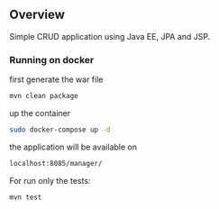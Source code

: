 ## Overview

Simple CRUD application using Java EE, JPA and JSP.

### Running on docker

first generate the war file
```sh
mvn clean package
```

up the container
```sh
sudo docker-compose up -d
```

the application will be available on
```sh
localhost:8085/manager/
```

For run only the tests:
```sh
mvn test
```
